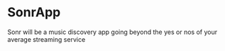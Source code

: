 # SonrApp
Sonr will be a music discovery app going beyond the yes or nos of your average streaming service